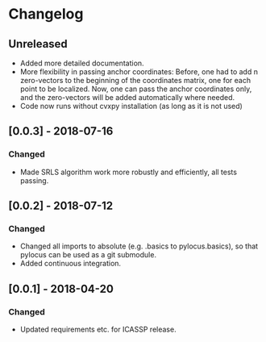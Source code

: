 # Changelog

## Unreleased 

- Added more detailed documentation. 
- More flexibility in passing anchor coordinates: Before, one had to add n zero-vectors to the 
beginning of the coordinates matrix, one for each point to be localized. Now, one can pass
the anchor coordinates only, and the zero-vectors will be added automatically where needed.
- Code now runs without cvxpy installation (as long as it is not used)

## [0.0.3] - 2018-07-16
### Changed

- Made SRLS algorithm work more robustly and efficiently, all tests passing. 

## [0.0.2] - 2018-07-12
### Changed

- Changed all imports to absolute (e.g. .basics to pylocus.basics), so that pylocus can be used as a git submodule. 
- Added continuous integration. 

## [0.0.1] - 2018-04-20 
### Changed

- Updated requirements etc. for ICASSP release. 
